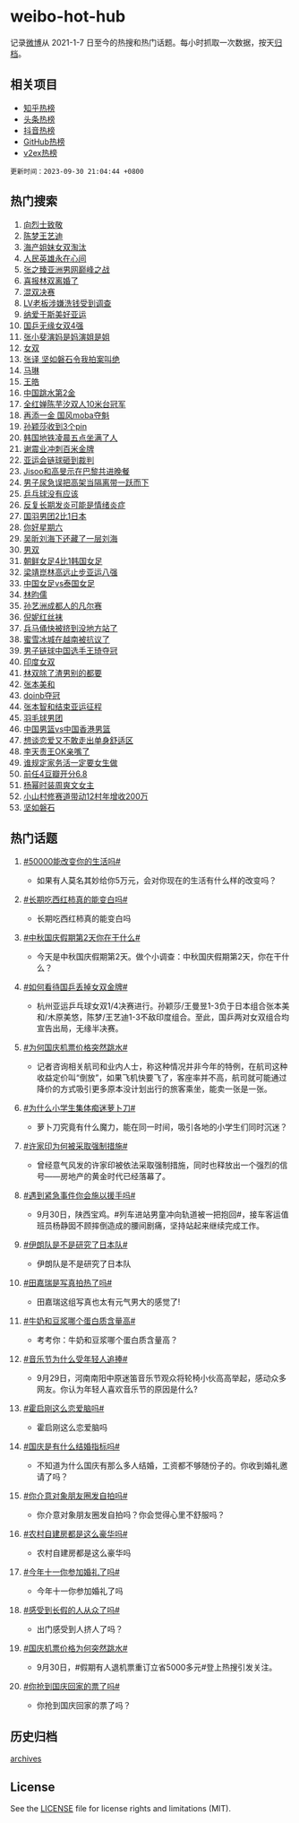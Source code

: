 # weibo-hot-hub

记录[微博](https://www.weibo.com)从 2021-1-7 日至今的热搜和热门话题。每小时抓取一次数据，按天[归档](archives)。

## 相关项目

- [知乎热榜](https://github.com/lonnyzhang423/zhihu-hot-hub)
- [头条热榜](https://github.com/lonnyzhang423/toutiao-hot-hub)
- [抖音热榜](https://github.com/lonnyzhang423/douyin-hot-hub)
- [GitHub热榜](https://github.com/lonnyzhang423/github-hot-hub)
- [v2ex热榜](https://github.com/lonnyzhang423/v2ex-hot-hub)


`更新时间：2023-09-30 21:04:44 +0800`

## 热门搜索

1. [向烈士致敬](https://m.weibo.cn/search?containerid=100103type%3D1%26t%3D10%26q%3D%23%E5%90%91%E7%83%88%E5%A3%AB%E8%87%B4%E6%95%AC%23&stream_entry_id=51&isnewpage=1&extparam=seat%3D1%26stream_entry_id%3D51%26pos%3D0%26c_type%3D51%26q%3D%2523%25E5%2590%2591%25E7%2583%2588%25E5%25A3%25AB%25E8%2587%25B4%25E6%2595%25AC%2523%26dgr%3D0%26cate%3D10103%26filter_type%3Drealtimehot%26display_time%3D1696079083%26pre_seqid%3D1696079083382013076131)
1. [陈梦王艺迪](https://m.weibo.cn/search?containerid=100103type%3D1%26t%3D10%26q%3D%E9%99%88%E6%A2%A6%E7%8E%8B%E8%89%BA%E8%BF%AA&stream_entry_id=31&isnewpage=1&extparam=seat%3D1%26stream_entry_id%3D31%26pos%3D0%26c_type%3D31%26flag%3D4%26cate%3D5001%26dgr%3D0%26filter_type%3Drealtimehot%26realpos%3D1%26band_rank%3D1%26q%3D%25E9%2599%2588%25E6%25A2%25A6%25E7%258E%258B%25E8%2589%25BA%25E8%25BF%25AA%26lcate%3D5001%26display_time%3D1696079083%26pre_seqid%3D1696079083382013076131)
1. [海产姐妹女双淘汰](https://m.weibo.cn/search?containerid=100103type%3D1%26t%3D10%26q%3D%23%E6%B5%B7%E4%BA%A7%E5%A7%90%E5%A6%B9%E5%A5%B3%E5%8F%8C%E6%B7%98%E6%B1%B0%23&stream_entry_id=31&isnewpage=1&extparam=seat%3D1%26stream_entry_id%3D31%26pos%3D1%26c_type%3D31%26flag%3D4%26cate%3D5001%26dgr%3D0%26filter_type%3Drealtimehot%26realpos%3D2%26band_rank%3D2%26q%3D%2523%25E6%25B5%25B7%25E4%25BA%25A7%25E5%25A7%2590%25E5%25A6%25B9%25E5%25A5%25B3%25E5%258F%258C%25E6%25B7%2598%25E6%25B1%25B0%2523%26lcate%3D5001%26display_time%3D1696079083%26pre_seqid%3D1696079083382013076131)
1. [人民英雄永在心间](https://m.weibo.cn/search?containerid=100103type%3D1%26t%3D10%26q%3D%23%E4%BA%BA%E6%B0%91%E8%8B%B1%E9%9B%84%E6%B0%B8%E5%9C%A8%E5%BF%83%E9%97%B4%23&stream_entry_id=31&isnewpage=1&extparam=seat%3D1%26stream_entry_id%3D31%26pos%3D2%26c_type%3D31%26flag%3D32768%26cate%3D5001%26dgr%3D0%26filter_type%3Drealtimehot%26realpos%3D3%26band_rank%3D3%26q%3D%2523%25E4%25BA%25BA%25E6%25B0%2591%25E8%258B%25B1%25E9%259B%2584%25E6%25B0%25B8%25E5%259C%25A8%25E5%25BF%2583%25E9%2597%25B4%2523%26lcate%3D5001%26display_time%3D1696079083%26pre_seqid%3D1696079083382013076131)
1. [张之臻亚洲男网巅峰之战](https://m.weibo.cn/search?containerid=100103type%3D1%26t%3D10%26q%3D%23%E5%BC%A0%E4%B9%8B%E8%87%BB%E4%BA%9A%E6%B4%B2%E7%94%B7%E7%BD%91%E5%B7%85%E5%B3%B0%E4%B9%8B%E6%88%98%23&stream_entry_id=31&isnewpage=1&extparam=seat%3D1%26stream_entry_id%3D31%26pos%3D3%26c_type%3D31%26filter_type%3Drealtimehot%26dgr%3D0%26adid%3D206722%26is_ad_pos%3D1%26topic_ad%3D1%26q%3D%2523%25E5%25BC%25A0%25E4%25B9%258B%25E8%2587%25BB%25E4%25BA%259A%25E6%25B4%25B2%25E7%2594%25B7%25E7%25BD%2591%25E5%25B7%2585%25E5%25B3%25B0%25E4%25B9%258B%25E6%2588%2598%2523%26band_rank%3D4%26cate%3D5001%26lcate%3D5001%26display_time%3D1696079083%26pre_seqid%3D1696079083382013076131)
1. [喜报林双离婚了](https://m.weibo.cn/search?containerid=100103type%3D1%26t%3D10%26q%3D%23%E5%96%9C%E6%8A%A5%E6%9E%97%E5%8F%8C%E7%A6%BB%E5%A9%9A%E4%BA%86%23&stream_entry_id=31&isnewpage=1&extparam=seat%3D1%26stream_entry_id%3D31%26pos%3D4%26c_type%3D31%26flag%3D1%26cate%3D5001%26dgr%3D0%26filter_type%3Drealtimehot%26realpos%3D4%26band_rank%3D4%26q%3D%2523%25E5%2596%259C%25E6%258A%25A5%25E6%259E%2597%25E5%258F%258C%25E7%25A6%25BB%25E5%25A9%259A%25E4%25BA%2586%2523%26lcate%3D5001%26display_time%3D1696079083%26pre_seqid%3D1696079083382013076131)
1. [混双决赛](https://m.weibo.cn/search?containerid=100103type%3D1%26t%3D10%26q%3D%E6%B7%B7%E5%8F%8C%E5%86%B3%E8%B5%9B&stream_entry_id=31&isnewpage=1&extparam=seat%3D1%26stream_entry_id%3D31%26pos%3D5%26c_type%3D31%26flag%3D0%26cate%3D5001%26dgr%3D0%26filter_type%3Drealtimehot%26realpos%3D5%26band_rank%3D5%26q%3D%25E6%25B7%25B7%25E5%258F%258C%25E5%2586%25B3%25E8%25B5%259B%26lcate%3D5001%26display_time%3D1696079083%26pre_seqid%3D1696079083382013076131)
1. [LV老板涉嫌洗钱受到调查](https://m.weibo.cn/search?containerid=100103type%3D1%26t%3D10%26q%3D%23LV%E8%80%81%E6%9D%BF%E6%B6%89%E5%AB%8C%E6%B4%97%E9%92%B1%E5%8F%97%E5%88%B0%E8%B0%83%E6%9F%A5%23&stream_entry_id=31&isnewpage=1&extparam=seat%3D1%26stream_entry_id%3D31%26pos%3D6%26c_type%3D31%26flag%3D2%26cate%3D5001%26dgr%3D0%26filter_type%3Drealtimehot%26realpos%3D6%26band_rank%3D6%26q%3D%2523LV%25E8%2580%2581%25E6%259D%25BF%25E6%25B6%2589%25E5%25AB%258C%25E6%25B4%2597%25E9%2592%25B1%25E5%258F%2597%25E5%2588%25B0%25E8%25B0%2583%25E6%259F%25A5%2523%26lcate%3D5001%26display_time%3D1696079083%26pre_seqid%3D1696079083382013076131)
1. [纳爱于斯美好亚运](https://m.weibo.cn/search?containerid=100103type%3D1%26t%3D10%26q%3D%23%E7%BA%B3%E7%88%B1%E4%BA%8E%E6%96%AF%E7%BE%8E%E5%A5%BD%E4%BA%9A%E8%BF%90%23&stream_entry_id=31&isnewpage=1&extparam=seat%3D1%26stream_entry_id%3D31%26pos%3D7%26c_type%3D31%26filter_type%3Drealtimehot%26dgr%3D0%26adid%3D206541%26is_ad_pos%3D1%26topic_ad%3D1%26q%3D%2523%25E7%25BA%25B3%25E7%2588%25B1%25E4%25BA%258E%25E6%2596%25AF%25E7%25BE%258E%25E5%25A5%25BD%25E4%25BA%259A%25E8%25BF%2590%2523%26band_rank%3D7%26cate%3D5001%26lcate%3D5001%26display_time%3D1696079083%26pre_seqid%3D1696079083382013076131)
1. [国乒无缘女双4强](https://m.weibo.cn/search?containerid=100103type%3D1%26t%3D10%26q%3D%23%E5%9B%BD%E4%B9%92%E6%97%A0%E7%BC%98%E5%A5%B3%E5%8F%8C4%E5%BC%BA%23&stream_entry_id=31&isnewpage=1&extparam=seat%3D1%26stream_entry_id%3D31%26pos%3D8%26c_type%3D31%26flag%3D1%26cate%3D5001%26dgr%3D0%26filter_type%3Drealtimehot%26realpos%3D7%26band_rank%3D7%26q%3D%2523%25E5%259B%25BD%25E4%25B9%2592%25E6%2597%25A0%25E7%25BC%2598%25E5%25A5%25B3%25E5%258F%258C4%25E5%25BC%25BA%2523%26lcate%3D5001%26display_time%3D1696079083%26pre_seqid%3D1696079083382013076131)
1. [张小斐演妈是妈演姐是姐](https://m.weibo.cn/search?containerid=100103type%3D1%26t%3D10%26q%3D%E5%BC%A0%E5%B0%8F%E6%96%90%E6%BC%94%E5%A6%88%E6%98%AF%E5%A6%88%E6%BC%94%E5%A7%90%E6%98%AF%E5%A7%90&stream_entry_id=31&isnewpage=1&extparam=seat%3D1%26stream_entry_id%3D31%26pos%3D9%26c_type%3D31%26flag%3D0%26cate%3D5001%26dgr%3D0%26filter_type%3Drealtimehot%26realpos%3D8%26band_rank%3D8%26q%3D%25E5%25BC%25A0%25E5%25B0%258F%25E6%2596%2590%25E6%25BC%2594%25E5%25A6%2588%25E6%2598%25AF%25E5%25A6%2588%25E6%25BC%2594%25E5%25A7%2590%25E6%2598%25AF%25E5%25A7%2590%26lcate%3D5001%26display_time%3D1696079083%26pre_seqid%3D1696079083382013076131)
1. [女双](https://m.weibo.cn/search?containerid=100103type%3D1%26t%3D10%26q%3D%E5%A5%B3%E5%8F%8C&stream_entry_id=31&isnewpage=1&extparam=seat%3D1%26stream_entry_id%3D31%26pos%3D10%26c_type%3D31%26flag%3D16%26cate%3D5001%26dgr%3D0%26filter_type%3Drealtimehot%26realpos%3D9%26band_rank%3D9%26q%3D%25E5%25A5%25B3%25E5%258F%258C%26lcate%3D5001%26display_time%3D1696079083%26pre_seqid%3D1696079083382013076131)
1. [张译 坚如磐石令我拍案叫绝](https://m.weibo.cn/search?containerid=100103type%3D1%26t%3D10%26q%3D%E5%BC%A0%E8%AF%91+%E5%9D%9A%E5%A6%82%E7%A3%90%E7%9F%B3%E4%BB%A4%E6%88%91%E6%8B%8D%E6%A1%88%E5%8F%AB%E7%BB%9D&stream_entry_id=31&isnewpage=1&extparam=seat%3D1%26stream_entry_id%3D31%26pos%3D11%26c_type%3D31%26flag%3D0%26cate%3D5001%26dgr%3D0%26filter_type%3Drealtimehot%26realpos%3D10%26band_rank%3D10%26q%3D%25E5%25BC%25A0%25E8%25AF%2591%2520%25E5%259D%259A%25E5%25A6%2582%25E7%25A3%2590%25E7%259F%25B3%25E4%25BB%25A4%25E6%2588%2591%25E6%258B%258D%25E6%25A1%2588%25E5%258F%25AB%25E7%25BB%259D%26lcate%3D5001%26display_time%3D1696079083%26pre_seqid%3D1696079083382013076131)
1. [马琳](https://m.weibo.cn/search?containerid=100103type%3D1%26t%3D10%26q%3D%E9%A9%AC%E7%90%B3&stream_entry_id=31&isnewpage=1&extparam=seat%3D1%26stream_entry_id%3D31%26pos%3D12%26c_type%3D31%26flag%3D2%26cate%3D5001%26dgr%3D0%26filter_type%3Drealtimehot%26realpos%3D11%26band_rank%3D11%26q%3D%25E9%25A9%25AC%25E7%2590%25B3%26lcate%3D5001%26display_time%3D1696079083%26pre_seqid%3D1696079083382013076131)
1. [王皓](https://m.weibo.cn/search?containerid=100103type%3D1%26t%3D10%26q%3D%E7%8E%8B%E7%9A%93&stream_entry_id=31&isnewpage=1&extparam=seat%3D1%26stream_entry_id%3D31%26pos%3D13%26c_type%3D31%26flag%3D0%26cate%3D5001%26dgr%3D0%26filter_type%3Drealtimehot%26realpos%3D12%26band_rank%3D12%26q%3D%25E7%258E%258B%25E7%259A%2593%26lcate%3D5001%26display_time%3D1696079083%26pre_seqid%3D1696079083382013076131)
1. [中国跳水第2金](https://m.weibo.cn/search?containerid=100103type%3D1%26t%3D10%26q%3D%23%E4%B8%AD%E5%9B%BD%E8%B7%B3%E6%B0%B4%E7%AC%AC2%E9%87%91%23&stream_entry_id=31&isnewpage=1&extparam=seat%3D1%26stream_entry_id%3D31%26pos%3D14%26c_type%3D31%26flag%3D1%26cate%3D5001%26dgr%3D0%26filter_type%3Drealtimehot%26realpos%3D13%26band_rank%3D13%26q%3D%2523%25E4%25B8%25AD%25E5%259B%25BD%25E8%25B7%25B3%25E6%25B0%25B4%25E7%25AC%25AC2%25E9%2587%2591%2523%26lcate%3D5001%26display_time%3D1696079083%26pre_seqid%3D1696079083382013076131)
1. [全红婵陈芋汐双人10米台冠军](https://m.weibo.cn/search?containerid=100103type%3D1%26t%3D10%26q%3D%23%E5%85%A8%E7%BA%A2%E5%A9%B5%E9%99%88%E8%8A%8B%E6%B1%90%E5%8F%8C%E4%BA%BA10%E7%B1%B3%E5%8F%B0%E5%86%A0%E5%86%9B%23&stream_entry_id=31&isnewpage=1&extparam=seat%3D1%26stream_entry_id%3D31%26pos%3D15%26c_type%3D31%26flag%3D0%26cate%3D5001%26dgr%3D0%26filter_type%3Drealtimehot%26realpos%3D14%26band_rank%3D14%26q%3D%2523%25E5%2585%25A8%25E7%25BA%25A2%25E5%25A9%25B5%25E9%2599%2588%25E8%258A%258B%25E6%25B1%2590%25E5%258F%258C%25E4%25BA%25BA10%25E7%25B1%25B3%25E5%258F%25B0%25E5%2586%25A0%25E5%2586%259B%2523%26lcate%3D5001%26display_time%3D1696079083%26pre_seqid%3D1696079083382013076131)
1. [再添一金 国风moba夺魁](https://m.weibo.cn/search?containerid=100103type%3D1%26t%3D10%26q%3D%23%E5%86%8D%E6%B7%BB%E4%B8%80%E9%87%91+%E5%9B%BD%E9%A3%8Emoba%E5%A4%BA%E9%AD%81%23&stream_entry_id=31&isnewpage=1&extparam=seat%3D1%26stream_entry_id%3D31%26pos%3D16%26c_type%3D31%26flag%3D0%26adid%3D206118%26dgr%3D0%26filter_type%3Drealtimehot%26cate%3D5001%26realpos%3D15%26band_rank%3D15%26q%3D%2523%25E5%2586%258D%25E6%25B7%25BB%25E4%25B8%2580%25E9%2587%2591%2520%25E5%259B%25BD%25E9%25A3%258Emoba%25E5%25A4%25BA%25E9%25AD%2581%2523%26lcate%3D5001%26display_time%3D1696079083%26pre_seqid%3D1696079083382013076131)
1. [孙颖莎收到3个pin](https://m.weibo.cn/search?containerid=100103type%3D1%26t%3D10%26q%3D%23%E5%AD%99%E9%A2%96%E8%8E%8E%E6%94%B6%E5%88%B03%E4%B8%AApin%23&stream_entry_id=31&isnewpage=1&extparam=seat%3D1%26stream_entry_id%3D31%26pos%3D17%26c_type%3D31%26flag%3D0%26cate%3D5001%26dgr%3D0%26filter_type%3Drealtimehot%26realpos%3D16%26band_rank%3D16%26q%3D%2523%25E5%25AD%2599%25E9%25A2%2596%25E8%258E%258E%25E6%2594%25B6%25E5%2588%25B03%25E4%25B8%25AApin%2523%26lcate%3D5001%26display_time%3D1696079083%26pre_seqid%3D1696079083382013076131)
1. [韩国地铁凌晨五点坐满了人](https://m.weibo.cn/search?containerid=100103type%3D1%26t%3D10%26q%3D%23%E9%9F%A9%E5%9B%BD%E5%9C%B0%E9%93%81%E5%87%8C%E6%99%A8%E4%BA%94%E7%82%B9%E5%9D%90%E6%BB%A1%E4%BA%86%E4%BA%BA%23&stream_entry_id=31&isnewpage=1&extparam=seat%3D1%26stream_entry_id%3D31%26pos%3D18%26c_type%3D31%26flag%3D1%26cate%3D5001%26dgr%3D0%26filter_type%3Drealtimehot%26realpos%3D17%26band_rank%3D17%26q%3D%2523%25E9%259F%25A9%25E5%259B%25BD%25E5%259C%25B0%25E9%2593%2581%25E5%2587%258C%25E6%2599%25A8%25E4%25BA%2594%25E7%2582%25B9%25E5%259D%2590%25E6%25BB%25A1%25E4%25BA%2586%25E4%25BA%25BA%2523%26lcate%3D5001%26display_time%3D1696079083%26pre_seqid%3D1696079083382013076131)
1. [谢震业冲刺百米金牌](https://m.weibo.cn/search?containerid=100103type%3D1%26t%3D10%26q%3D%23%E8%B0%A2%E9%9C%87%E4%B8%9A%E5%86%B2%E5%88%BA%E7%99%BE%E7%B1%B3%E9%87%91%E7%89%8C%23&stream_entry_id=31&isnewpage=1&extparam=seat%3D1%26stream_entry_id%3D31%26pos%3D19%26c_type%3D31%26flag%3D0%26adid%3D206831%26dgr%3D0%26filter_type%3Drealtimehot%26cate%3D5001%26realpos%3D18%26band_rank%3D18%26q%3D%2523%25E8%25B0%25A2%25E9%259C%2587%25E4%25B8%259A%25E5%2586%25B2%25E5%2588%25BA%25E7%2599%25BE%25E7%25B1%25B3%25E9%2587%2591%25E7%2589%258C%2523%26lcate%3D5001%26display_time%3D1696079083%26pre_seqid%3D1696079083382013076131)
1. [亚运会链球砸到裁判](https://m.weibo.cn/search?containerid=100103type%3D1%26t%3D10%26q%3D%23%E4%BA%9A%E8%BF%90%E4%BC%9A%E9%93%BE%E7%90%83%E7%A0%B8%E5%88%B0%E8%A3%81%E5%88%A4%23&stream_entry_id=31&isnewpage=1&extparam=seat%3D1%26stream_entry_id%3D31%26pos%3D20%26c_type%3D31%26flag%3D1%26cate%3D5001%26dgr%3D0%26filter_type%3Drealtimehot%26realpos%3D19%26band_rank%3D19%26q%3D%2523%25E4%25BA%259A%25E8%25BF%2590%25E4%25BC%259A%25E9%2593%25BE%25E7%2590%2583%25E7%25A0%25B8%25E5%2588%25B0%25E8%25A3%2581%25E5%2588%25A4%2523%26lcate%3D5001%26display_time%3D1696079083%26pre_seqid%3D1696079083382013076131)
1. [Jisoo和高旻示在巴黎共进晚餐](https://m.weibo.cn/search?containerid=100103type%3D1%26t%3D10%26q%3D%23Jisoo%E5%92%8C%E9%AB%98%E6%97%BB%E7%A4%BA%E5%9C%A8%E5%B7%B4%E9%BB%8E%E5%85%B1%E8%BF%9B%E6%99%9A%E9%A4%90%23&stream_entry_id=31&isnewpage=1&extparam=seat%3D1%26stream_entry_id%3D31%26pos%3D21%26c_type%3D31%26flag%3D2%26cate%3D5001%26dgr%3D0%26filter_type%3Drealtimehot%26realpos%3D20%26band_rank%3D20%26q%3D%2523Jisoo%25E5%2592%258C%25E9%25AB%2598%25E6%2597%25BB%25E7%25A4%25BA%25E5%259C%25A8%25E5%25B7%25B4%25E9%25BB%258E%25E5%2585%25B1%25E8%25BF%259B%25E6%2599%259A%25E9%25A4%2590%2523%26lcate%3D5001%26display_time%3D1696079083%26pre_seqid%3D1696079083382013076131)
1. [男子尿急误把高架当隔离带一跃而下](https://m.weibo.cn/search?containerid=100103type%3D1%26t%3D10%26q%3D%23%E7%94%B7%E5%AD%90%E5%B0%BF%E6%80%A5%E8%AF%AF%E6%8A%8A%E9%AB%98%E6%9E%B6%E5%BD%93%E9%9A%94%E7%A6%BB%E5%B8%A6%E4%B8%80%E8%B7%83%E8%80%8C%E4%B8%8B%23&stream_entry_id=31&isnewpage=1&extparam=seat%3D1%26stream_entry_id%3D31%26pos%3D22%26c_type%3D31%26flag%3D2%26cate%3D5001%26dgr%3D0%26filter_type%3Drealtimehot%26realpos%3D21%26band_rank%3D21%26q%3D%2523%25E7%2594%25B7%25E5%25AD%2590%25E5%25B0%25BF%25E6%2580%25A5%25E8%25AF%25AF%25E6%258A%258A%25E9%25AB%2598%25E6%259E%25B6%25E5%25BD%2593%25E9%259A%2594%25E7%25A6%25BB%25E5%25B8%25A6%25E4%25B8%2580%25E8%25B7%2583%25E8%2580%258C%25E4%25B8%258B%2523%26lcate%3D5001%26display_time%3D1696079083%26pre_seqid%3D1696079083382013076131)
1. [乒乓球没有应该](https://m.weibo.cn/search?containerid=100103type%3D1%26t%3D10%26q%3D%23%E4%B9%92%E4%B9%93%E7%90%83%E6%B2%A1%E6%9C%89%E5%BA%94%E8%AF%A5%23&stream_entry_id=31&isnewpage=1&extparam=seat%3D1%26stream_entry_id%3D31%26pos%3D23%26c_type%3D31%26flag%3D0%26cate%3D5001%26dgr%3D0%26filter_type%3Drealtimehot%26realpos%3D22%26band_rank%3D22%26q%3D%2523%25E4%25B9%2592%25E4%25B9%2593%25E7%2590%2583%25E6%25B2%25A1%25E6%259C%2589%25E5%25BA%2594%25E8%25AF%25A5%2523%26lcate%3D5001%26display_time%3D1696079083%26pre_seqid%3D1696079083382013076131)
1. [反复长期发炎可能是情绪炎症](https://m.weibo.cn/search?containerid=100103type%3D1%26t%3D10%26q%3D%23%E5%8F%8D%E5%A4%8D%E9%95%BF%E6%9C%9F%E5%8F%91%E7%82%8E%E5%8F%AF%E8%83%BD%E6%98%AF%E6%83%85%E7%BB%AA%E7%82%8E%E7%97%87%23&stream_entry_id=31&isnewpage=1&extparam=seat%3D1%26stream_entry_id%3D31%26pos%3D24%26c_type%3D31%26flag%3D1%26cate%3D5001%26dgr%3D0%26filter_type%3Drealtimehot%26realpos%3D23%26band_rank%3D23%26q%3D%2523%25E5%258F%258D%25E5%25A4%258D%25E9%2595%25BF%25E6%259C%259F%25E5%258F%2591%25E7%2582%258E%25E5%258F%25AF%25E8%2583%25BD%25E6%2598%25AF%25E6%2583%2585%25E7%25BB%25AA%25E7%2582%258E%25E7%2597%2587%2523%26lcate%3D5001%26display_time%3D1696079083%26pre_seqid%3D1696079083382013076131)
1. [国羽男团2比1日本](https://m.weibo.cn/search?containerid=100103type%3D1%26t%3D10%26q%3D%23%E5%9B%BD%E7%BE%BD%E7%94%B7%E5%9B%A22%E6%AF%941%E6%97%A5%E6%9C%AC%23&stream_entry_id=31&isnewpage=1&extparam=seat%3D1%26stream_entry_id%3D31%26pos%3D25%26c_type%3D31%26flag%3D1%26cate%3D5001%26dgr%3D0%26filter_type%3Drealtimehot%26realpos%3D24%26band_rank%3D24%26q%3D%2523%25E5%259B%25BD%25E7%25BE%25BD%25E7%2594%25B7%25E5%259B%25A22%25E6%25AF%25941%25E6%2597%25A5%25E6%259C%25AC%2523%26lcate%3D5001%26display_time%3D1696079083%26pre_seqid%3D1696079083382013076131)
1. [你好星期六](https://m.weibo.cn/search?containerid=100103type%3D1%26t%3D10%26q%3D%E4%BD%A0%E5%A5%BD%E6%98%9F%E6%9C%9F%E5%85%AD&stream_entry_id=31&isnewpage=1&extparam=seat%3D1%26stream_entry_id%3D31%26pos%3D26%26c_type%3D31%26flag%3D1%26cate%3D5001%26dgr%3D0%26filter_type%3Drealtimehot%26realpos%3D25%26band_rank%3D25%26q%3D%25E4%25BD%25A0%25E5%25A5%25BD%25E6%2598%259F%25E6%259C%259F%25E5%2585%25AD%26lcate%3D5001%26display_time%3D1696079083%26pre_seqid%3D1696079083382013076131)
1. [吴昕刘海下还藏了一层刘海](https://m.weibo.cn/search?containerid=100103type%3D1%26t%3D10%26q%3D%23%E5%90%B4%E6%98%95%E5%88%98%E6%B5%B7%E4%B8%8B%E8%BF%98%E8%97%8F%E4%BA%86%E4%B8%80%E5%B1%82%E5%88%98%E6%B5%B7%23&stream_entry_id=31&isnewpage=1&extparam=seat%3D1%26stream_entry_id%3D31%26pos%3D27%26c_type%3D31%26flag%3D0%26cate%3D5001%26dgr%3D0%26filter_type%3Drealtimehot%26realpos%3D26%26band_rank%3D26%26q%3D%2523%25E5%2590%25B4%25E6%2598%2595%25E5%2588%2598%25E6%25B5%25B7%25E4%25B8%258B%25E8%25BF%2598%25E8%2597%258F%25E4%25BA%2586%25E4%25B8%2580%25E5%25B1%2582%25E5%2588%2598%25E6%25B5%25B7%2523%26lcate%3D5001%26display_time%3D1696079083%26pre_seqid%3D1696079083382013076131)
1. [男双](https://m.weibo.cn/search?containerid=100103type%3D1%26t%3D10%26q%3D%E7%94%B7%E5%8F%8C&stream_entry_id=31&isnewpage=1&extparam=seat%3D1%26stream_entry_id%3D31%26pos%3D28%26c_type%3D31%26flag%3D0%26cate%3D5001%26dgr%3D0%26filter_type%3Drealtimehot%26realpos%3D27%26band_rank%3D27%26q%3D%25E7%2594%25B7%25E5%258F%258C%26lcate%3D5001%26display_time%3D1696079083%26pre_seqid%3D1696079083382013076131)
1. [朝鲜女足4比1韩国女足](https://m.weibo.cn/search?containerid=100103type%3D1%26t%3D10%26q%3D%23%E6%9C%9D%E9%B2%9C%E5%A5%B3%E8%B6%B34%E6%AF%941%E9%9F%A9%E5%9B%BD%E5%A5%B3%E8%B6%B3%23&stream_entry_id=31&isnewpage=1&extparam=seat%3D1%26stream_entry_id%3D31%26pos%3D29%26c_type%3D31%26flag%3D1%26cate%3D5001%26dgr%3D0%26filter_type%3Drealtimehot%26realpos%3D28%26band_rank%3D28%26q%3D%2523%25E6%259C%259D%25E9%25B2%259C%25E5%25A5%25B3%25E8%25B6%25B34%25E6%25AF%25941%25E9%259F%25A9%25E5%259B%25BD%25E5%25A5%25B3%25E8%25B6%25B3%2523%26lcate%3D5001%26display_time%3D1696079083%26pre_seqid%3D1696079083382013076131)
1. [梁靖崑林高远止步亚运八强](https://m.weibo.cn/search?containerid=100103type%3D1%26t%3D10%26q%3D%23%E6%A2%81%E9%9D%96%E5%B4%91%E6%9E%97%E9%AB%98%E8%BF%9C%E6%AD%A2%E6%AD%A5%E4%BA%9A%E8%BF%90%E5%85%AB%E5%BC%BA%23&stream_entry_id=31&isnewpage=1&extparam=seat%3D1%26stream_entry_id%3D31%26pos%3D30%26c_type%3D31%26flag%3D0%26cate%3D5001%26dgr%3D0%26filter_type%3Drealtimehot%26realpos%3D29%26band_rank%3D29%26q%3D%2523%25E6%25A2%2581%25E9%259D%2596%25E5%25B4%2591%25E6%259E%2597%25E9%25AB%2598%25E8%25BF%259C%25E6%25AD%25A2%25E6%25AD%25A5%25E4%25BA%259A%25E8%25BF%2590%25E5%2585%25AB%25E5%25BC%25BA%2523%26lcate%3D5001%26display_time%3D1696079083%26pre_seqid%3D1696079083382013076131)
1. [中国女足vs泰国女足](https://m.weibo.cn/search?containerid=100103type%3D1%26t%3D10%26q%3D%23%E4%B8%AD%E5%9B%BD%E5%A5%B3%E8%B6%B3vs%E6%B3%B0%E5%9B%BD%E5%A5%B3%E8%B6%B3%23&stream_entry_id=31&isnewpage=1&extparam=seat%3D1%26stream_entry_id%3D31%26pos%3D31%26c_type%3D31%26flag%3D1%26cate%3D5001%26dgr%3D0%26filter_type%3Drealtimehot%26realpos%3D30%26band_rank%3D30%26q%3D%2523%25E4%25B8%25AD%25E5%259B%25BD%25E5%25A5%25B3%25E8%25B6%25B3vs%25E6%25B3%25B0%25E5%259B%25BD%25E5%25A5%25B3%25E8%25B6%25B3%2523%26lcate%3D5001%26display_time%3D1696079083%26pre_seqid%3D1696079083382013076131)
1. [林昀儒](https://m.weibo.cn/search?containerid=100103type%3D1%26t%3D10%26q%3D%E6%9E%97%E6%98%80%E5%84%92&stream_entry_id=31&isnewpage=1&extparam=seat%3D1%26stream_entry_id%3D31%26pos%3D32%26c_type%3D31%26flag%3D1%26cate%3D5001%26dgr%3D0%26filter_type%3Drealtimehot%26realpos%3D31%26band_rank%3D31%26q%3D%25E6%259E%2597%25E6%2598%2580%25E5%2584%2592%26lcate%3D5001%26display_time%3D1696079083%26pre_seqid%3D1696079083382013076131)
1. [孙艺洲成都人的凡尔赛](https://m.weibo.cn/search?containerid=100103type%3D1%26t%3D10%26q%3D%23%E5%AD%99%E8%89%BA%E6%B4%B2%E6%88%90%E9%83%BD%E4%BA%BA%E7%9A%84%E5%87%A1%E5%B0%94%E8%B5%9B%23&stream_entry_id=31&isnewpage=1&extparam=seat%3D1%26stream_entry_id%3D31%26pos%3D33%26c_type%3D31%26flag%3D1%26cate%3D5001%26dgr%3D0%26filter_type%3Drealtimehot%26realpos%3D32%26band_rank%3D32%26q%3D%2523%25E5%25AD%2599%25E8%2589%25BA%25E6%25B4%25B2%25E6%2588%2590%25E9%2583%25BD%25E4%25BA%25BA%25E7%259A%2584%25E5%2587%25A1%25E5%25B0%2594%25E8%25B5%259B%2523%26lcate%3D5001%26display_time%3D1696079083%26pre_seqid%3D1696079083382013076131)
1. [倪妮红丝袜](https://m.weibo.cn/search?containerid=100103type%3D1%26t%3D10%26q%3D%23%E5%80%AA%E5%A6%AE%E7%BA%A2%E4%B8%9D%E8%A2%9C%23&stream_entry_id=31&isnewpage=1&extparam=seat%3D1%26stream_entry_id%3D31%26pos%3D34%26c_type%3D31%26flag%3D0%26cate%3D5001%26dgr%3D0%26filter_type%3Drealtimehot%26realpos%3D33%26band_rank%3D33%26q%3D%2523%25E5%2580%25AA%25E5%25A6%25AE%25E7%25BA%25A2%25E4%25B8%259D%25E8%25A2%259C%2523%26lcate%3D5001%26display_time%3D1696079083%26pre_seqid%3D1696079083382013076131)
1. [兵马俑快被挤到没地方站了](https://m.weibo.cn/search?containerid=100103type%3D1%26t%3D10%26q%3D%23%E5%85%B5%E9%A9%AC%E4%BF%91%E5%BF%AB%E8%A2%AB%E6%8C%A4%E5%88%B0%E6%B2%A1%E5%9C%B0%E6%96%B9%E7%AB%99%E4%BA%86%23&stream_entry_id=31&isnewpage=1&extparam=seat%3D1%26stream_entry_id%3D31%26pos%3D35%26c_type%3D31%26flag%3D1%26cate%3D5001%26dgr%3D0%26filter_type%3Drealtimehot%26realpos%3D34%26band_rank%3D34%26q%3D%2523%25E5%2585%25B5%25E9%25A9%25AC%25E4%25BF%2591%25E5%25BF%25AB%25E8%25A2%25AB%25E6%258C%25A4%25E5%2588%25B0%25E6%25B2%25A1%25E5%259C%25B0%25E6%2596%25B9%25E7%25AB%2599%25E4%25BA%2586%2523%26lcate%3D5001%26display_time%3D1696079083%26pre_seqid%3D1696079083382013076131)
1. [蜜雪冰城在越南被抗议了](https://m.weibo.cn/search?containerid=100103type%3D1%26t%3D10%26q%3D%23%E8%9C%9C%E9%9B%AA%E5%86%B0%E5%9F%8E%E5%9C%A8%E8%B6%8A%E5%8D%97%E8%A2%AB%E6%8A%97%E8%AE%AE%E4%BA%86%23&stream_entry_id=31&isnewpage=1&extparam=seat%3D1%26stream_entry_id%3D31%26pos%3D36%26c_type%3D31%26flag%3D0%26cate%3D5001%26dgr%3D0%26filter_type%3Drealtimehot%26realpos%3D35%26band_rank%3D35%26q%3D%2523%25E8%259C%259C%25E9%259B%25AA%25E5%2586%25B0%25E5%259F%258E%25E5%259C%25A8%25E8%25B6%258A%25E5%258D%2597%25E8%25A2%25AB%25E6%258A%2597%25E8%25AE%25AE%25E4%25BA%2586%2523%26lcate%3D5001%26display_time%3D1696079083%26pre_seqid%3D1696079083382013076131)
1. [男子链球中国选手王琦夺冠](https://m.weibo.cn/search?containerid=100103type%3D1%26t%3D10%26q%3D%23%E7%94%B7%E5%AD%90%E9%93%BE%E7%90%83%E4%B8%AD%E5%9B%BD%E9%80%89%E6%89%8B%E7%8E%8B%E7%90%A6%E5%A4%BA%E5%86%A0%23&stream_entry_id=31&isnewpage=1&extparam=seat%3D1%26stream_entry_id%3D31%26pos%3D37%26c_type%3D31%26flag%3D1%26cate%3D5001%26dgr%3D0%26filter_type%3Drealtimehot%26realpos%3D36%26band_rank%3D36%26q%3D%2523%25E7%2594%25B7%25E5%25AD%2590%25E9%2593%25BE%25E7%2590%2583%25E4%25B8%25AD%25E5%259B%25BD%25E9%2580%2589%25E6%2589%258B%25E7%258E%258B%25E7%2590%25A6%25E5%25A4%25BA%25E5%2586%25A0%2523%26lcate%3D5001%26display_time%3D1696079083%26pre_seqid%3D1696079083382013076131)
1. [印度女双](https://m.weibo.cn/search?containerid=100103type%3D1%26t%3D10%26q%3D%E5%8D%B0%E5%BA%A6%E5%A5%B3%E5%8F%8C&stream_entry_id=31&isnewpage=1&extparam=seat%3D1%26stream_entry_id%3D31%26pos%3D38%26c_type%3D31%26flag%3D1%26cate%3D5001%26dgr%3D0%26filter_type%3Drealtimehot%26realpos%3D37%26band_rank%3D37%26q%3D%25E5%258D%25B0%25E5%25BA%25A6%25E5%25A5%25B3%25E5%258F%258C%26lcate%3D5001%26display_time%3D1696079083%26pre_seqid%3D1696079083382013076131)
1. [林双除了渣男别的都要](https://m.weibo.cn/search?containerid=100103type%3D1%26t%3D10%26q%3D%23%E6%9E%97%E5%8F%8C%E9%99%A4%E4%BA%86%E6%B8%A3%E7%94%B7%E5%88%AB%E7%9A%84%E9%83%BD%E8%A6%81%23&stream_entry_id=31&isnewpage=1&extparam=seat%3D1%26stream_entry_id%3D31%26pos%3D39%26c_type%3D31%26flag%3D0%26cate%3D5001%26dgr%3D0%26filter_type%3Drealtimehot%26realpos%3D38%26band_rank%3D38%26q%3D%2523%25E6%259E%2597%25E5%258F%258C%25E9%2599%25A4%25E4%25BA%2586%25E6%25B8%25A3%25E7%2594%25B7%25E5%2588%25AB%25E7%259A%2584%25E9%2583%25BD%25E8%25A6%2581%2523%26lcate%3D5001%26display_time%3D1696079083%26pre_seqid%3D1696079083382013076131)
1. [张本美和](https://m.weibo.cn/search?containerid=100103type%3D1%26t%3D10%26q%3D%E5%BC%A0%E6%9C%AC%E7%BE%8E%E5%92%8C&stream_entry_id=31&isnewpage=1&extparam=seat%3D1%26stream_entry_id%3D31%26pos%3D40%26c_type%3D31%26flag%3D0%26cate%3D5001%26dgr%3D0%26filter_type%3Drealtimehot%26realpos%3D39%26band_rank%3D39%26q%3D%25E5%25BC%25A0%25E6%259C%25AC%25E7%25BE%258E%25E5%2592%258C%26lcate%3D5001%26display_time%3D1696079083%26pre_seqid%3D1696079083382013076131)
1. [doinb夺冠](https://m.weibo.cn/search?containerid=100103type%3D1%26t%3D10%26q%3D%23doinb%E5%A4%BA%E5%86%A0%23&stream_entry_id=31&isnewpage=1&extparam=seat%3D1%26stream_entry_id%3D31%26pos%3D41%26c_type%3D31%26flag%3D0%26adid%3D206583%26dgr%3D0%26filter_type%3Drealtimehot%26cate%3D5001%26realpos%3D40%26band_rank%3D40%26q%3D%2523doinb%25E5%25A4%25BA%25E5%2586%25A0%2523%26lcate%3D5001%26display_time%3D1696079083%26pre_seqid%3D1696079083382013076131)
1. [张本智和结束亚运征程](https://m.weibo.cn/search?containerid=100103type%3D1%26t%3D10%26q%3D%23%E5%BC%A0%E6%9C%AC%E6%99%BA%E5%92%8C%E7%BB%93%E6%9D%9F%E4%BA%9A%E8%BF%90%E5%BE%81%E7%A8%8B%23&stream_entry_id=31&isnewpage=1&extparam=seat%3D1%26stream_entry_id%3D31%26pos%3D42%26c_type%3D31%26flag%3D0%26cate%3D5001%26dgr%3D0%26filter_type%3Drealtimehot%26realpos%3D41%26band_rank%3D41%26q%3D%2523%25E5%25BC%25A0%25E6%259C%25AC%25E6%2599%25BA%25E5%2592%258C%25E7%25BB%2593%25E6%259D%259F%25E4%25BA%259A%25E8%25BF%2590%25E5%25BE%2581%25E7%25A8%258B%2523%26lcate%3D5001%26display_time%3D1696079083%26pre_seqid%3D1696079083382013076131)
1. [羽毛球男团](https://m.weibo.cn/search?containerid=100103type%3D1%26t%3D10%26q%3D%E7%BE%BD%E6%AF%9B%E7%90%83%E7%94%B7%E5%9B%A2&stream_entry_id=31&isnewpage=1&extparam=seat%3D1%26stream_entry_id%3D31%26pos%3D43%26c_type%3D31%26flag%3D1%26cate%3D5001%26dgr%3D0%26filter_type%3Drealtimehot%26realpos%3D42%26band_rank%3D42%26q%3D%25E7%25BE%25BD%25E6%25AF%259B%25E7%2590%2583%25E7%2594%25B7%25E5%259B%25A2%26lcate%3D5001%26display_time%3D1696079083%26pre_seqid%3D1696079083382013076131)
1. [中国男篮vs中国香港男篮](https://m.weibo.cn/search?containerid=100103type%3D1%26t%3D10%26q%3D%23%E4%B8%AD%E5%9B%BD%E7%94%B7%E7%AF%AEvs%E4%B8%AD%E5%9B%BD%E9%A6%99%E6%B8%AF%E7%94%B7%E7%AF%AE%23&stream_entry_id=31&isnewpage=1&extparam=seat%3D1%26stream_entry_id%3D31%26pos%3D44%26c_type%3D31%26flag%3D1%26cate%3D5001%26dgr%3D0%26filter_type%3Drealtimehot%26realpos%3D43%26band_rank%3D43%26q%3D%2523%25E4%25B8%25AD%25E5%259B%25BD%25E7%2594%25B7%25E7%25AF%25AEvs%25E4%25B8%25AD%25E5%259B%25BD%25E9%25A6%2599%25E6%25B8%25AF%25E7%2594%25B7%25E7%25AF%25AE%2523%26lcate%3D5001%26display_time%3D1696079083%26pre_seqid%3D1696079083382013076131)
1. [想谈恋爱又不敢走出单身舒适区](https://m.weibo.cn/search?containerid=100103type%3D1%26t%3D10%26q%3D%23%E6%83%B3%E8%B0%88%E6%81%8B%E7%88%B1%E5%8F%88%E4%B8%8D%E6%95%A2%E8%B5%B0%E5%87%BA%E5%8D%95%E8%BA%AB%E8%88%92%E9%80%82%E5%8C%BA%23&stream_entry_id=31&isnewpage=1&extparam=seat%3D1%26stream_entry_id%3D31%26pos%3D45%26c_type%3D31%26flag%3D0%26cate%3D5001%26dgr%3D0%26filter_type%3Drealtimehot%26realpos%3D44%26band_rank%3D44%26q%3D%2523%25E6%2583%25B3%25E8%25B0%2588%25E6%2581%258B%25E7%2588%25B1%25E5%258F%2588%25E4%25B8%258D%25E6%2595%25A2%25E8%25B5%25B0%25E5%2587%25BA%25E5%258D%2595%25E8%25BA%25AB%25E8%2588%2592%25E9%2580%2582%25E5%258C%25BA%2523%26lcate%3D5001%26display_time%3D1696079083%26pre_seqid%3D1696079083382013076131)
1. [李天责王OK亲嘴了](https://m.weibo.cn/search?containerid=100103type%3D1%26t%3D10%26q%3D%23%E6%9D%8E%E5%A4%A9%E8%B4%A3%E7%8E%8BOK%E4%BA%B2%E5%98%B4%E4%BA%86%23&stream_entry_id=31&isnewpage=1&extparam=seat%3D1%26stream_entry_id%3D31%26pos%3D46%26c_type%3D31%26flag%3D1%26cate%3D5001%26dgr%3D0%26filter_type%3Drealtimehot%26realpos%3D45%26band_rank%3D45%26q%3D%2523%25E6%259D%258E%25E5%25A4%25A9%25E8%25B4%25A3%25E7%258E%258BOK%25E4%25BA%25B2%25E5%2598%25B4%25E4%25BA%2586%2523%26lcate%3D5001%26display_time%3D1696079083%26pre_seqid%3D1696079083382013076131)
1. [谁规定家务活一定要女生做](https://m.weibo.cn/search?containerid=100103type%3D1%26t%3D10%26q%3D%23%E8%B0%81%E8%A7%84%E5%AE%9A%E5%AE%B6%E5%8A%A1%E6%B4%BB%E4%B8%80%E5%AE%9A%E8%A6%81%E5%A5%B3%E7%94%9F%E5%81%9A%23&stream_entry_id=31&isnewpage=1&extparam=seat%3D1%26stream_entry_id%3D31%26pos%3D47%26c_type%3D31%26flag%3D1%26cate%3D5001%26dgr%3D0%26filter_type%3Drealtimehot%26realpos%3D46%26band_rank%3D46%26q%3D%2523%25E8%25B0%2581%25E8%25A7%2584%25E5%25AE%259A%25E5%25AE%25B6%25E5%258A%25A1%25E6%25B4%25BB%25E4%25B8%2580%25E5%25AE%259A%25E8%25A6%2581%25E5%25A5%25B3%25E7%2594%259F%25E5%2581%259A%2523%26lcate%3D5001%26display_time%3D1696079083%26pre_seqid%3D1696079083382013076131)
1. [前任4豆瓣开分6.8](https://m.weibo.cn/search?containerid=100103type%3D1%26t%3D10%26q%3D%23%E5%89%8D%E4%BB%BB4%E8%B1%86%E7%93%A3%E5%BC%80%E5%88%866.8%23&stream_entry_id=31&isnewpage=1&extparam=seat%3D1%26stream_entry_id%3D31%26pos%3D48%26c_type%3D31%26flag%3D1%26cate%3D5001%26dgr%3D0%26filter_type%3Drealtimehot%26realpos%3D47%26band_rank%3D47%26q%3D%2523%25E5%2589%258D%25E4%25BB%25BB4%25E8%25B1%2586%25E7%2593%25A3%25E5%25BC%2580%25E5%2588%25866.8%2523%26lcate%3D5001%26display_time%3D1696079083%26pre_seqid%3D1696079083382013076131)
1. [杨幂时装周爽文女主](https://m.weibo.cn/search?containerid=100103type%3D1%26t%3D10%26q%3D%23%E6%9D%A8%E5%B9%82%E6%97%B6%E8%A3%85%E5%91%A8%E7%88%BD%E6%96%87%E5%A5%B3%E4%B8%BB%23&stream_entry_id=31&isnewpage=1&extparam=seat%3D1%26stream_entry_id%3D31%26pos%3D49%26c_type%3D31%26flag%3D0%26cate%3D5001%26dgr%3D0%26filter_type%3Drealtimehot%26realpos%3D48%26band_rank%3D48%26q%3D%2523%25E6%259D%25A8%25E5%25B9%2582%25E6%2597%25B6%25E8%25A3%2585%25E5%2591%25A8%25E7%2588%25BD%25E6%2596%2587%25E5%25A5%25B3%25E4%25B8%25BB%2523%26lcate%3D5001%26display_time%3D1696079083%26pre_seqid%3D1696079083382013076131)
1. [小山村修赛道带动12村年增收200万](https://m.weibo.cn/search?containerid=100103type%3D1%26t%3D10%26q%3D%23%E5%B0%8F%E5%B1%B1%E6%9D%91%E4%BF%AE%E8%B5%9B%E9%81%93%E5%B8%A6%E5%8A%A812%E6%9D%91%E5%B9%B4%E5%A2%9E%E6%94%B6200%E4%B8%87%23&stream_entry_id=31&isnewpage=1&extparam=seat%3D1%26stream_entry_id%3D31%26pos%3D50%26c_type%3D31%26flag%3D32768%26cate%3D5001%26dgr%3D0%26filter_type%3Drealtimehot%26realpos%3D49%26band_rank%3D49%26q%3D%2523%25E5%25B0%258F%25E5%25B1%25B1%25E6%259D%2591%25E4%25BF%25AE%25E8%25B5%259B%25E9%2581%2593%25E5%25B8%25A6%25E5%258A%25A812%25E6%259D%2591%25E5%25B9%25B4%25E5%25A2%259E%25E6%2594%25B6200%25E4%25B8%2587%2523%26lcate%3D5001%26display_time%3D1696079083%26pre_seqid%3D1696079083382013076131)
1. [坚如磐石](https://m.weibo.cn/search?containerid=100103type%3D1%26t%3D10%26q%3D%E5%9D%9A%E5%A6%82%E7%A3%90%E7%9F%B3&stream_entry_id=31&isnewpage=1&extparam=seat%3D1%26stream_entry_id%3D31%26pos%3D51%26c_type%3D31%26flag%3D0%26cate%3D5001%26dgr%3D0%26filter_type%3Drealtimehot%26realpos%3D50%26band_rank%3D50%26q%3D%25E5%259D%259A%25E5%25A6%2582%25E7%25A3%2590%25E7%259F%25B3%26lcate%3D5001%26display_time%3D1696079083%26pre_seqid%3D1696079083382013076131)

## 热门话题

1. [#50000能改变你的生活吗#](https://m.weibo.cn/search?containerid=231522type%3D1%26t%3D10%26q%3D%2350000%E8%83%BD%E6%94%B9%E5%8F%98%E4%BD%A0%E7%9A%84%E7%94%9F%E6%B4%BB%E5%90%97%23&stream_entry_id=128&isnewpage=1&extparam=seat%3D1%26unitid%3D1696053101496%26pos%3D1-0-0%26c_type%3D128%26dgr%3D0%26cate%3D5004%26lcate%3D5004%26display_time%3D1696079084%26pre_seqid%3D169607908441306465131)
    - 如果有人莫名其妙给你5万元，会对你现在的生活有什么样的改变吗？

1. [#长期吃西红柿真的能变白吗#](https://m.weibo.cn/search?containerid=231522type%3D1%26t%3D10%26q%3D%23%E9%95%BF%E6%9C%9F%E5%90%83%E8%A5%BF%E7%BA%A2%E6%9F%BF%E7%9C%9F%E7%9A%84%E8%83%BD%E5%8F%98%E7%99%BD%E5%90%97%23&stream_entry_id=128&isnewpage=1&extparam=seat%3D1%26unitid%3D1696035712705%26pos%3D1-0-1%26c_type%3D128%26dgr%3D0%26cate%3D5004%26lcate%3D5004%26display_time%3D1696079084%26pre_seqid%3D169607908441306465131)
    - 长期吃西红柿真的能变白吗

1. [#中秋国庆假期第2天你在干什么#](https://m.weibo.cn/search?containerid=231522type%3D1%26t%3D10%26q%3D%23%E4%B8%AD%E7%A7%8B%E5%9B%BD%E5%BA%86%E5%81%87%E6%9C%9F%E7%AC%AC2%E5%A4%A9%E4%BD%A0%E5%9C%A8%E5%B9%B2%E4%BB%80%E4%B9%88%23&stream_entry_id=128&isnewpage=1&extparam=seat%3D1%26unitid%3D1696036311070%26pos%3D1-0-2%26c_type%3D128%26dgr%3D0%26cate%3D5004%26lcate%3D5004%26display_time%3D1696079084%26pre_seqid%3D169607908441306465131)
    - 今天是中秋国庆假期第2天。做个小调查：中秋国庆假期第2天，你在干什么？

1. [#如何看待国乒丢掉女双金牌#](https://m.weibo.cn/search?containerid=231522type%3D1%26t%3D10%26q%3D%23%E5%A6%82%E4%BD%95%E7%9C%8B%E5%BE%85%E5%9B%BD%E4%B9%92%E4%B8%A2%E6%8E%89%E5%A5%B3%E5%8F%8C%E9%87%91%E7%89%8C%23&stream_entry_id=128&isnewpage=1&extparam=seat%3D1%26unitid%3D1696077108565%26pos%3D1-0-3%26c_type%3D128%26dgr%3D0%26cate%3D5004%26lcate%3D5004%26display_time%3D1696079084%26pre_seqid%3D169607908441306465131)
    - 杭州亚运乒乓球女双1/4决赛进行。孙颖莎/王曼昱1-3负于日本组合张本美和/木原美悠，陈梦/王艺迪1-3不敌印度组合。至此，国乒两对女双组合均宣告出局，无缘半决赛。

1. [#为何国庆机票价格突然跳水#](https://m.weibo.cn/search?containerid=231522type%3D1%26t%3D10%26q%3D%23%E4%B8%BA%E4%BD%95%E5%9B%BD%E5%BA%86%E6%9C%BA%E7%A5%A8%E4%BB%B7%E6%A0%BC%E7%AA%81%E7%84%B6%E8%B7%B3%E6%B0%B4%23&stream_entry_id=128&isnewpage=1&extparam=seat%3D1%26unitid%3D1696066604880%26pos%3D1-0-4%26c_type%3D128%26dgr%3D0%26cate%3D5004%26lcate%3D5004%26display_time%3D1696079084%26pre_seqid%3D169607908441306465131)
    - 记者咨询相关航司和业内人士，称这种情况并非今年的特例，在航司这种收益定价叫“倒放”，如果飞机快要飞了，客座率并不高，航司就可能通过降价的方式吸引更多原本没计划出行的旅客乘坐，能卖一张是一张。

1. [#为什么小学生集体痴迷萝卜刀#](https://m.weibo.cn/search?containerid=231522type%3D1%26t%3D10%26q%3D%23%E4%B8%BA%E4%BB%80%E4%B9%88%E5%B0%8F%E5%AD%A6%E7%94%9F%E9%9B%86%E4%BD%93%E7%97%B4%E8%BF%B7%E8%90%9D%E5%8D%9C%E5%88%80%23&stream_entry_id=128&isnewpage=1&extparam=seat%3D1%26unitid%3D1696038107831%26pos%3D1-0-5%26c_type%3D128%26dgr%3D0%26cate%3D5004%26lcate%3D5004%26display_time%3D1696079084%26pre_seqid%3D169607908441306465131)
    - 萝卜刀究竟有什么魔力，能在同一时间，吸引各地的小学生们同时沉迷？

1. [#许家印为何被采取强制措施#](https://m.weibo.cn/search?containerid=231522type%3D1%26t%3D10%26q%3D%23%E8%AE%B8%E5%AE%B6%E5%8D%B0%E4%B8%BA%E4%BD%95%E8%A2%AB%E9%87%87%E5%8F%96%E5%BC%BA%E5%88%B6%E6%8E%AA%E6%96%BD%23&stream_entry_id=128&isnewpage=1&extparam=seat%3D1%26unitid%3D1696037222643%26pos%3D1-0-6%26c_type%3D128%26dgr%3D0%26cate%3D5004%26lcate%3D5004%26display_time%3D1696079084%26pre_seqid%3D169607908441306465131)
    - 曾经意气风发的许家印被依法采取强制措施，同时也释放出一个强烈的信号——房地产的黄金时代已经落幕了。

1. [#遇到紧急事件你会施以援手吗#](https://m.weibo.cn/search?containerid=231522type%3D1%26t%3D10%26q%3D%23%E9%81%87%E5%88%B0%E7%B4%A7%E6%80%A5%E4%BA%8B%E4%BB%B6%E4%BD%A0%E4%BC%9A%E6%96%BD%E4%BB%A5%E6%8F%B4%E6%89%8B%E5%90%97%23&stream_entry_id=128&isnewpage=1&extparam=seat%3D1%26unitid%3D1696068998496%26pos%3D1-0-7%26c_type%3D128%26dgr%3D0%26cate%3D5004%26lcate%3D5004%26display_time%3D1696079084%26pre_seqid%3D169607908441306465131)
    - 9月30日，陕西宝鸡。#列车进站男童冲向轨道被一把抱回#，接车客运值班员杨静囡不顾摔倒造成的腰间剧痛，坚持站起来继续完成工作。

1. [#伊朗队是不是研究了日本队#](https://m.weibo.cn/search?containerid=231522type%3D1%26t%3D10%26q%3D%23%E4%BC%8A%E6%9C%97%E9%98%9F%E6%98%AF%E4%B8%8D%E6%98%AF%E7%A0%94%E7%A9%B6%E4%BA%86%E6%97%A5%E6%9C%AC%E9%98%9F%23&stream_entry_id=128&isnewpage=1&extparam=seat%3D1%26unitid%3D1696069004878%26pos%3D1-0-8%26c_type%3D128%26dgr%3D0%26cate%3D5004%26lcate%3D5004%26display_time%3D1696079084%26pre_seqid%3D169607908441306465131)
    - 伊朗队是不是研究了日本队

1. [#田嘉瑞是写真拍热了吗#](https://m.weibo.cn/search?containerid=231522type%3D1%26t%3D10%26q%3D%23%E7%94%B0%E5%98%89%E7%91%9E%E6%98%AF%E5%86%99%E7%9C%9F%E6%8B%8D%E7%83%AD%E4%BA%86%E5%90%97%23&stream_entry_id=128&isnewpage=1&extparam=seat%3D1%26unitid%3D1695965853591%26pos%3D1-0-9%26c_type%3D128%26dgr%3D0%26cate%3D5004%26lcate%3D5004%26display_time%3D1696079084%26pre_seqid%3D169607908441306465131)
    - 田嘉瑞这组写真也太有元气男大的感觉了!

1. [#牛奶和豆浆哪个蛋白质含量高#](https://m.weibo.cn/search?containerid=231522type%3D1%26t%3D10%26q%3D%23%E7%89%9B%E5%A5%B6%E5%92%8C%E8%B1%86%E6%B5%86%E5%93%AA%E4%B8%AA%E8%9B%8B%E7%99%BD%E8%B4%A8%E5%90%AB%E9%87%8F%E9%AB%98%23&stream_entry_id=128&isnewpage=1&extparam=seat%3D1%26unitid%3D1695998592681%26pos%3D1-0-10%26c_type%3D128%26dgr%3D0%26cate%3D5004%26lcate%3D5004%26display_time%3D1696079084%26pre_seqid%3D169607908441306465131)
    - 考考你：牛奶和豆浆哪个蛋白质含量高？

1. [#音乐节为什么受年轻人追捧#](https://m.weibo.cn/search?containerid=231522type%3D1%26t%3D10%26q%3D%23%E9%9F%B3%E4%B9%90%E8%8A%82%E4%B8%BA%E4%BB%80%E4%B9%88%E5%8F%97%E5%B9%B4%E8%BD%BB%E4%BA%BA%E8%BF%BD%E6%8D%A7%23&stream_entry_id=128&isnewpage=1&extparam=seat%3D1%26unitid%3D1696072298368%26pos%3D1-0-11%26c_type%3D128%26dgr%3D0%26cate%3D5004%26lcate%3D5004%26display_time%3D1696079084%26pre_seqid%3D169607908441306465131)
    - 9月29日，河南南阳中原迷笛音乐节观众将轮椅小伙高高举起，感动众多网友。你认为年轻人喜欢音乐节的原因是什么?

1. [#霍启刚这么恋爱脑吗#](https://m.weibo.cn/search?containerid=231522type%3D1%26t%3D10%26q%3D%23%E9%9C%8D%E5%90%AF%E5%88%9A%E8%BF%99%E4%B9%88%E6%81%8B%E7%88%B1%E8%84%91%E5%90%97%23&stream_entry_id=128&isnewpage=1&extparam=seat%3D1%26unitid%3D1695912750026%26pos%3D1-0-12%26c_type%3D128%26dgr%3D0%26cate%3D5004%26lcate%3D5004%26display_time%3D1696079084%26pre_seqid%3D169607908441306465131)
    - 霍启刚这么恋爱脑吗

1. [#国庆是有什么结婚指标吗#](https://m.weibo.cn/search?containerid=231522type%3D1%26t%3D10%26q%3D%23%E5%9B%BD%E5%BA%86%E6%98%AF%E6%9C%89%E4%BB%80%E4%B9%88%E7%BB%93%E5%A9%9A%E6%8C%87%E6%A0%87%E5%90%97%23&stream_entry_id=128&isnewpage=1&extparam=seat%3D1%26unitid%3D1696074401865%26pos%3D1-0-13%26c_type%3D128%26dgr%3D0%26cate%3D5004%26lcate%3D5004%26display_time%3D1696079084%26pre_seqid%3D169607908441306465131)
    - 不知道为什么国庆有那么多人结婚，工资都不够随份子的。你收到婚礼邀请了吗？

1. [#你介意对象朋友圈发自拍吗#](https://m.weibo.cn/search?containerid=231522type%3D1%26t%3D10%26q%3D%23%E4%BD%A0%E4%BB%8B%E6%84%8F%E5%AF%B9%E8%B1%A1%E6%9C%8B%E5%8F%8B%E5%9C%88%E5%8F%91%E8%87%AA%E6%8B%8D%E5%90%97%23&stream_entry_id=128&isnewpage=1&extparam=seat%3D1%26unitid%3D1695981413529%26pos%3D1-0-14%26c_type%3D128%26dgr%3D0%26cate%3D5004%26lcate%3D5004%26display_time%3D1696079084%26pre_seqid%3D169607908441306465131)
    - 你介意对象朋友圈发自拍吗？你会觉得心里不舒服吗？

1. [#农村自建房都是这么豪华吗#](https://m.weibo.cn/search?containerid=231522type%3D1%26t%3D10%26q%3D%23%E5%86%9C%E6%9D%91%E8%87%AA%E5%BB%BA%E6%88%BF%E9%83%BD%E6%98%AF%E8%BF%99%E4%B9%88%E8%B1%AA%E5%8D%8E%E5%90%97%23&stream_entry_id=128&isnewpage=1&extparam=seat%3D1%26unitid%3D1696036313921%26pos%3D1-0-15%26c_type%3D128%26dgr%3D0%26cate%3D5004%26lcate%3D5004%26display_time%3D1696079084%26pre_seqid%3D169607908441306465131)
    - 农村自建房都是这么豪华吗

1. [#今年十一你参加婚礼了吗#](https://m.weibo.cn/search?containerid=231522type%3D1%26t%3D10%26q%3D%23%E4%BB%8A%E5%B9%B4%E5%8D%81%E4%B8%80%E4%BD%A0%E5%8F%82%E5%8A%A0%E5%A9%9A%E7%A4%BC%E4%BA%86%E5%90%97%23&stream_entry_id=128&isnewpage=1&extparam=seat%3D1%26unitid%3D1696064823145%26pos%3D1-0-16%26c_type%3D128%26dgr%3D0%26cate%3D5004%26lcate%3D5004%26display_time%3D1696079084%26pre_seqid%3D169607908441306465131)
    - 今年十一你参加婚礼了吗

1. [#感受到长假的人从众了吗#](https://m.weibo.cn/search?containerid=231522type%3D1%26t%3D10%26q%3D%23%E6%84%9F%E5%8F%97%E5%88%B0%E9%95%BF%E5%81%87%E7%9A%84%E4%BA%BA%E4%BB%8E%E4%BC%97%E4%BA%86%E5%90%97%23&stream_entry_id=128&isnewpage=1&extparam=seat%3D1%26unitid%3D1696059716989%26pos%3D1-0-17%26c_type%3D128%26dgr%3D0%26cate%3D5004%26lcate%3D5004%26display_time%3D1696079084%26pre_seqid%3D169607908441306465131)
    - 出门感受到人挤人了吗？

1. [#国庆机票价格为何突然跳水#](https://m.weibo.cn/search?containerid=231522type%3D1%26t%3D10%26q%3D%23%E5%9B%BD%E5%BA%86%E6%9C%BA%E7%A5%A8%E4%BB%B7%E6%A0%BC%E4%B8%BA%E4%BD%95%E7%AA%81%E7%84%B6%E8%B7%B3%E6%B0%B4%23&stream_entry_id=128&isnewpage=1&extparam=seat%3D1%26unitid%3D1696078920714%26pos%3D1-0-18%26c_type%3D128%26dgr%3D0%26cate%3D5004%26lcate%3D5004%26display_time%3D1696079084%26pre_seqid%3D169607908441306465131)
    - 9月30日，#假期有人退机票重订立省5000多元#登上热搜引发关注。

1. [#你抢到国庆回家的票了吗#](https://m.weibo.cn/search?containerid=231522type%3D1%26t%3D10%26q%3D%23%E4%BD%A0%E6%8A%A2%E5%88%B0%E5%9B%BD%E5%BA%86%E5%9B%9E%E5%AE%B6%E7%9A%84%E7%A5%A8%E4%BA%86%E5%90%97%23&stream_entry_id=128&isnewpage=1&extparam=seat%3D1%26unitid%3D1696077112498%26pos%3D1-0-19%26c_type%3D128%26dgr%3D0%26cate%3D5004%26lcate%3D5004%26display_time%3D1696079084%26pre_seqid%3D169607908441306465131)
    - 你抢到国庆回家的票了吗？


## 历史归档

[archives](archives)

## License

See the [LICENSE](LICENSE) file for license rights and limitations (MIT).
